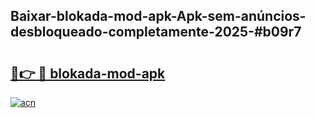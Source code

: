 ## Baixar-blokada-mod-apk-Apk-sem-anúncios-desbloqueado-completamente-2025-#b09r7

# <h2><a href="https://ainizakaria.my?title=blokada-mod-apk&ref=20M">🔗👉 🔴 blokada-mod-apk</a></h2>

[![acn](https://github.com/user-attachments/assets/0f9c940e-d8b0-45ae-aac7-cd30a18b3e1c)](https://ainizakaria.my?title=blokada-mod-apk&ref=20M)

